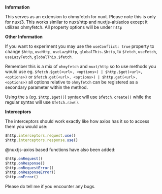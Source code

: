 **Information**

This serves as an extension to ohmyfetch for nuxt. Please note this is only for nuxt3.
This works similar to nuxt/http and nuxtjs-alt/axios except it utilizes ohmyfetch. All property options will be under `http`

**Other Information**

If you want to experiment you may use the `useConflict: true` property to change `$http`, `useHttp`, `useLazyHttp`, `globalThis.$http`, to `$fetch`, `useFetch`, `useLazyFetch`, `globalThis.$fetch`.

Remember this is a mix of `ohmyfetch` and `nuxt/http` so to use methods you would use eg. `$fetch.$get(<url>, <options>) | $http.$get(<url>, <options>)` or `$fetch.get(<url>, <options>) | $http.get(<url>, <options>)` all options relative to `ohmyfetch` can be registered as a secondary parameter within the method.

Using the `$` (eg. `$http.$get()`) syntax will use `$fetch.create()` while the regular syntax will use `$fetch.raw()`.

**Interceptors**

The interceptors should work exactly like how axios has it so to access them you would use:

```ts
$http.interceptors.request.use()
$http.interceptors.response.use()

```

@nuxtjs-axios based functions have also been added:

```ts
$http.onRequest()
$http.onResponse()
$http.onRequestError()
$http.onResponseError()
$http.onError()
```

Please do tell me if you encounter any bugs.